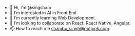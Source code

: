- 👋 Hi, I’m @singsham
- 👀 I’m interested in AI in Front End.
- 🌱 I’m currently learning Web Development.
- 💞️ I’m looking to collaborate on React, React Native, Angular.
- 📫 How to reach me shambu_singh@outlook.com.

<!---
singsham/singsham is a ✨ special ✨ repository because its `README.md` (this file) appears on your GitHub profile.
You can click the Preview link to take a look at your changes.
--->
